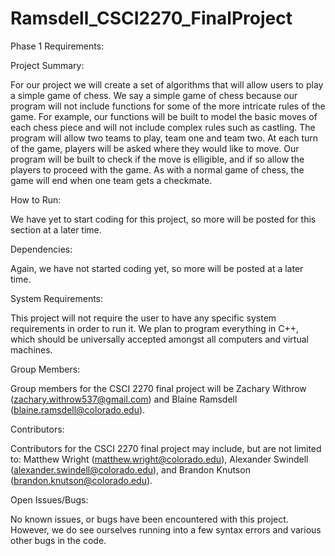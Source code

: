 # Ramsdell_CSCI2270_FinalProject

Phase 1 Requirements:

Project Summary:

For our project we will create a set of algorithms that will allow users to play a simple game of chess. We say a simple game of chess because our program will not include functions for some of the more intricate rules of the game. For example, our functions will be built to model the basic moves of each chess piece and will not include complex rules such as castling. The program will allow two teams to play, team one and team two. At each turn of the game, players will be asked where they would like to move. Our program will be built to check if the move is elligible, and if so allow the players to proceed with the game. As with a normal game of chess, the game will end when one team gets a checkmate. 

How to Run:

We have yet to start coding for this project, so more will be posted for this section at a later time. 

Dependencies:

Again, we have not started coding yet, so more will be posted at a later time.

System Requirements:

This project will not require the user to have any specific system requirements in order to run it. We plan to program everything in C++, which should be universally accepted amongst all computers and virtual machines. 

Group Members:

Group members for the CSCI 2270 final project will be Zachary Withrow (zachary.withrow537@gmail.com) and Blaine Ramsdell (blaine.ramsdell@colorado.edu).

Contributors:

Contributors for the CSCI 2270 final project may include, but are not limited to:
Matthew Wright (matthew.wright@colorado.edu), 
Alexander Swindell (alexander.swindell@colorado.edu), and
Brandon Knutson (brandon.knutson@colorado.edu).

Open Issues/Bugs:

No known issues, or bugs have been encountered with this project. However, we do see ourselves running into a few syntax errors and various other bugs in the code. 
